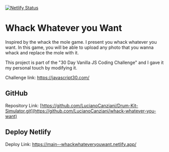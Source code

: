 

[![Netlify Status](https://api.netlify.com/api/v1/badges/b6517030-8405-4448-bf2e-7ca2eac212ff/deploy-status)](https://app.netlify.com/sites/whackwhateveryouwant/deploys)

# Whack Whatever you Want

Inspired by the whack the mole game. I present you whack whatever you want. In this game, you will be able to upload any photo that you wanna whack and replace the mole with it.

This project is part of the "30 Day Vanilla JS Coding Challenge" and I gave it my personal touch by modifying it.

Challenge link: https://javascript30.com/

## GitHub 

Repository Link: [https://github.com/LucianoCanziani/Drum-Kit-Simulator.git](https://github.com/LucianoCanziani/whack-whatever-you-want)

## Deploy Netlify

Deploy Link: https://main--whackwhateveryouwant.netlify.app/
